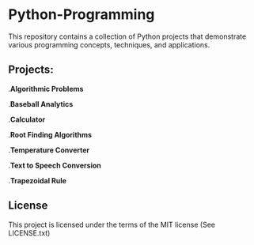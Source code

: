 # Python-Programming

This repository contains a collection of Python projects that demonstrate various programming concepts, techniques, and applications.

## Projects:

.**Algorithmic Problems**

.**Baseball Analytics**

.**Calculator**

.**Root Finding Algorithms**

.**Temperature Converter**

.**Text to Speech Conversion**

.**Trapezoidal Rule**

## License

This project is licensed under the terms of the MIT license (See LICENSE.txt)
